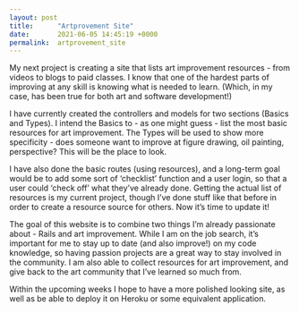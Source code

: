 ```yaml
---
layout: post
title:      "Artprovement Site"
date:       2021-06-05 14:45:19 +0000
permalink:  artprovement_site
---
```



My next project is creating a site that lists art improvement resources - from videos to blogs to paid classes. I know that one of the hardest parts of improving at any skill is knowing what is needed to learn. (Which, in my case, has been true for both art and software development!)

I have currently created the controllers and models for two sections (Basics and Types). I intend the Basics to - as one might guess - list the most basic resources for art improvement. The Types will be used to show more specificity - does someone want to improve at figure drawing, oil painting, perspective? This will be the place to look.

I have also done the basic routes (using resources), and a long-term goal would be to add some sort of ‘checklist’ function and a user login, so that a user could ‘check off’ what they’ve already done. Getting the actual list of resources is my current project, though I’ve done stuff like that before in order to create a resource source for others. Now it’s time to update it!

The goal of this website is to combine two things I’m already passionate about - Rails and art improvement. While I am on the job search, it’s important for me to stay up to date (and also improve!) on my code knowledge, so having passion projects are a great way to stay involved in the community. I am also able to collect resources for art improvement, and give back to the art community that I’ve learned so much from.

Within the upcoming weeks I hope to have a more polished looking site, as well as be able to deploy it on Heroku or some equivalent application. 

